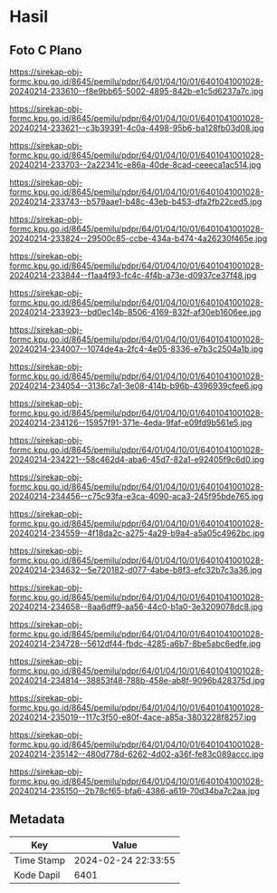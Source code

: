 # Hasil

## Foto C Plano

https://sirekap-obj-formc.kpu.go.id/8645/pemilu/pdpr/64/01/04/10/01/6401041001028-20240214-233610--f8e9bb65-5002-4895-842b-e1c5d6237a7c.jpg

https://sirekap-obj-formc.kpu.go.id/8645/pemilu/pdpr/64/01/04/10/01/6401041001028-20240214-233621--c3b39391-4c0a-4498-95b6-ba128fb03d08.jpg

https://sirekap-obj-formc.kpu.go.id/8645/pemilu/pdpr/64/01/04/10/01/6401041001028-20240214-233703--2a22341c-e86a-40de-8cad-ceeeca1ac514.jpg

https://sirekap-obj-formc.kpu.go.id/8645/pemilu/pdpr/64/01/04/10/01/6401041001028-20240214-233743--b579aae1-b48c-43eb-b453-dfa2fb22ced5.jpg

https://sirekap-obj-formc.kpu.go.id/8645/pemilu/pdpr/64/01/04/10/01/6401041001028-20240214-233824--29500c85-ccbe-434a-b474-4a26230f465e.jpg

https://sirekap-obj-formc.kpu.go.id/8645/pemilu/pdpr/64/01/04/10/01/6401041001028-20240214-233844--f1aa4f93-fc4c-4f4b-a73e-d0937ce37f48.jpg

https://sirekap-obj-formc.kpu.go.id/8645/pemilu/pdpr/64/01/04/10/01/6401041001028-20240214-233923--bd0ec14b-8506-4169-832f-af30eb1606ee.jpg

https://sirekap-obj-formc.kpu.go.id/8645/pemilu/pdpr/64/01/04/10/01/6401041001028-20240214-234007--1074de4a-2fc4-4e05-8336-e7b3c2504a1b.jpg

https://sirekap-obj-formc.kpu.go.id/8645/pemilu/pdpr/64/01/04/10/01/6401041001028-20240214-234054--3136c7a1-3e08-414b-b96b-4396939cfee6.jpg

https://sirekap-obj-formc.kpu.go.id/8645/pemilu/pdpr/64/01/04/10/01/6401041001028-20240214-234126--15957f91-371e-4eda-9faf-e09fd9b561e5.jpg

https://sirekap-obj-formc.kpu.go.id/8645/pemilu/pdpr/64/01/04/10/01/6401041001028-20240214-234221--58c462d4-aba6-45d7-82a1-e92405f9c6d0.jpg

https://sirekap-obj-formc.kpu.go.id/8645/pemilu/pdpr/64/01/04/10/01/6401041001028-20240214-234456--c75c93fa-e3ca-4090-aca3-245f95bde765.jpg

https://sirekap-obj-formc.kpu.go.id/8645/pemilu/pdpr/64/01/04/10/01/6401041001028-20240214-234559--4f18da2c-a275-4a29-b9a4-a5a05c4962bc.jpg

https://sirekap-obj-formc.kpu.go.id/8645/pemilu/pdpr/64/01/04/10/01/6401041001028-20240214-234632--5e720182-d077-4abe-b8f3-efc32b7c3a36.jpg

https://sirekap-obj-formc.kpu.go.id/8645/pemilu/pdpr/64/01/04/10/01/6401041001028-20240214-234658--8aa6dff9-aa56-44c0-b1a0-3e3209078dc8.jpg

https://sirekap-obj-formc.kpu.go.id/8645/pemilu/pdpr/64/01/04/10/01/6401041001028-20240214-234728--5612df44-fbdc-4285-a6b7-8be5abc6edfe.jpg

https://sirekap-obj-formc.kpu.go.id/8645/pemilu/pdpr/64/01/04/10/01/6401041001028-20240214-234814--38853f48-788b-458e-ab8f-9096b428375d.jpg

https://sirekap-obj-formc.kpu.go.id/8645/pemilu/pdpr/64/01/04/10/01/6401041001028-20240214-235019--117c3f50-e80f-4ace-a85a-3803228f8257.jpg

https://sirekap-obj-formc.kpu.go.id/8645/pemilu/pdpr/64/01/04/10/01/6401041001028-20240214-235142--480d778d-6262-4d02-a36f-fe83c089accc.jpg

https://sirekap-obj-formc.kpu.go.id/8645/pemilu/pdpr/64/01/04/10/01/6401041001028-20240214-235150--2b78cf65-bfa6-4386-a619-70d34ba7c2aa.jpg


## Metadata

| Key        | Value               |
| ---------- | ------------------- |
| Time Stamp | 2024-02-24 22:33:55 |
| Kode Dapil | 6401                |



